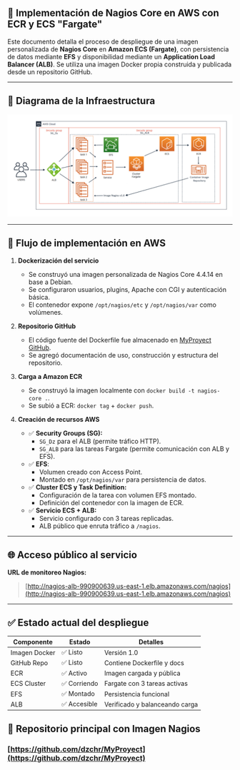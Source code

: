 ## 🚀 Implementación de Nagios Core en AWS con ECR y ECS "Fargate"

Este documento detalla el proceso de despliegue de una imagen personalizada de **Nagios Core** en **Amazon ECS (Fargate)**, con persistencia de datos mediante **EFS** y disponibilidad mediante un **Application Load Balancer (ALB)**. Se utiliza una imagen Docker propia construida y publicada desde un repositorio GitHub.

---

## 📌 Diagrama de la Infraestructura

![Diagrama Arquitectura AWS](./Diagrama_Arquitectura_AWS.jpg)

---

## 🧱 Flujo de implementación en AWS

1. **Dockerización del servicio**
   - Se construyó una imagen personalizada de Nagios Core 4.4.14 en base a Debian.
   - Se configuraron usuarios, plugins, Apache con CGI y autenticación básica.
   - El contenedor expone `/opt/nagios/etc` y `/opt/nagios/var` como volúmenes.

2. **Repositorio GitHub**
   - El código fuente del Dockerfile fue almacenado en [MyProyect GitHub](https://github.com/dzchr/MyProyect).
   - Se agregó documentación de uso, construcción y estructura del repositorio.

3. **Carga a Amazon ECR**
   - Se construyó la imagen localmente con `docker build -t nagios-core .`.
   - Se subió a ECR: `docker tag` + `docker push`.

4. **Creación de recursos AWS**
   - ✅ **Security Groups (SG):**
     - `SG_Dz` para el ALB (permite tráfico HTTP).
     - `SG_ALB` para las tareas Fargate (permite comunicación con ALB y EFS).
   - ✅ **EFS**:
     - Volumen creado con Access Point.
     - Montado en `/opt/nagios/var` para persistencia de datos.
   - ✅ **Cluster ECS y Task Definition:**
     - Configuración de la tarea con volumen EFS montado.
     - Definición del contenedor con la imagen de ECR.
   - ✅ **Servicio ECS + ALB:**
     - Servicio configurado con 3 tareas replicadas.
     - ALB público que enruta tráfico a `/nagios`.

---

## 🌐 Acceso público al servicio

**URL de monitoreo Nagios:**

> [http://nagios-alb-990900639.us-east-1.elb.amazonaws.com/nagios](http://nagios-alb-990900639.us-east-1.elb.amazonaws.com/nagios)

---

## ✅ Estado actual del despliegue

| Componente      | Estado       | Detalles                        |
|-----------------|--------------|---------------------------------|
| Imagen Docker   | ✅ Listo     | Versión 1.0                     |
| GitHub Repo     | ✅ Listo     | Contiene Dockerfile y docs     |
| ECR             | ✅ Activo    | Imagen cargada y pública       |
| ECS Cluster     | ✅ Corriendo | Fargate con 3 tareas activas   |
| EFS             | ✅ Montado   | Persistencia funcional         |
| ALB             | ✅ Accesible | Verificado y balanceando carga |


## 📌 Repositorio principal con Imagen Nagios

### [https://github.com/dzchr/MyProyect](https://github.com/dzchr/MyProyect)
